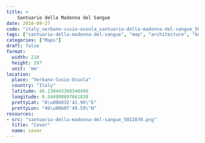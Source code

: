 ```yaml
---
title: > 
    Santuario della Madonna del Sangue
date: 2018-09-27
code: "italy_verbano-cusio-ossola_santuario-della-madonna-del-sangue_5022070"
tags: ["santuario-della-madonna-del-sangue", "map", "architecture", "buildings", "Verbano-Cusio-Ossola", "Italy"]
categories: ["Maps"]
draft: false
format:
  width: 210
  height: 297
  unit: 'mm'
location:
  place: "Verbano-Cusio-Ossola"
  country: "Italy"
  latitude: 46.130443308340496
  longitude: 8.544990697661838
  prettyLat: "8\u00b032'41.96\"E"
  prettyLon: "46\u00b07'49.59\"N"
resources:
- src: "santuario-della-madonna-del-sangue_5022070.png"
  title: "Cover"
  name: cover
---
```

